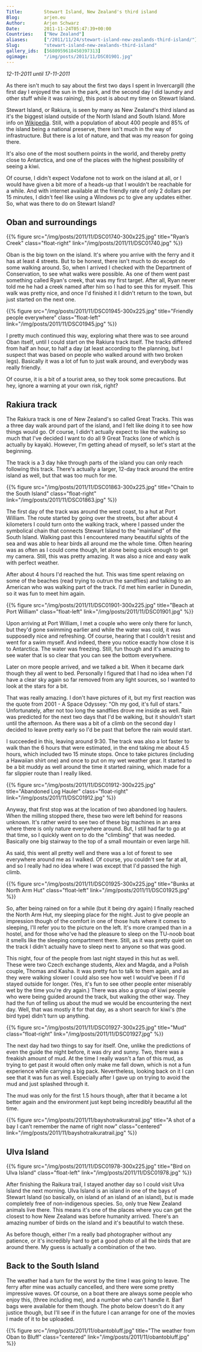 ```yaml
---
Title:        Stewart Island, New Zealand's third island
Blog:         arjen.eu  
Author:       Arjen Schwarz  
Date:         2011-11-24T05:47:39+00:00
Countries:    ["New Zealand"]
aliases:      ["/2011/11/24/stewart-island-new-zealands-third-island/"]
Slug:         "stewart-island-new-zealands-third-island"
gallery_ids:  [5680959618450397313]
ogimage:      "/img/posts/2011/11/DSC01901.jpg"
---
```

_12-11-2011 until 17-11-2011_

As there isn't much to say about the first two days I spent in Invercargill (the first day I enjoyed the sun in the park, and the second day I did laundry and other stuff while it was raining), this post is about my time on Stewart Island.

Stewart Island, or Rakiura, is seen by many as New Zealand's third island as it's the biggest island outside of the North Island and South Island. More info on [Wikipedia][1]. Still, with a population of about 400 people and 85% of the island being a national preserve, there isn't much in the way of infrastructure. But there is a lot of nature, and that was my reason for going there.

It's also one of the most southern points in the world, and thereby pretty close to Antarctica, and one of the places with the highest possibility of seeing a kiwi.

Of course, I didn't expect Vodafone not to work on the island at all, or I would have given a bit more of a heads-up that I wouldn't be reachable for a while. And with internet available at the friendly rate of only 2 dollars per 15 minutes, I didn't feel like using a Windows pc to give any updates either.
So, what was there to do on Stewart Island?

## Oban and surroundings

{{% figure src="/img/posts/2011/11/DSC01740-300x225.jpg" title="Ryan’s Creek" class="float-right" link="/img/posts/2011/11/DSC01740.jpg" %}}

Oban is the big town on the island. It's where you arrive with the ferry and it has at least 4 streets. But to be honest, there isn't much to do except do some walking around. So, when I arrived I checked with the Department of Conservation, to see what walks were possible. As one of them went past something called Ryan's creek, that was my first target. After all, Ryan never told me he had a creek named after him so I had to see this for myself. This walk was pretty nice, and once I'd finished it I didn't return to the town, but just started on the next one.

{{% figure src="/img/posts/2011/11/DSC01945-300x225.jpg" title="Friendly people everywhere" class="float-left" link="/img/posts/2011/11/DSC01945.jpg" %}}

I pretty much continued this way, exploring what there was to see around Oban itself, until I could start on the Rakiura track itself. The tracks differed from half an hour, to half a day (at least according to the planning, but I suspect that was based on people who walked around with two broken legs). Basically it was a lot of fun to just walk around, and everybody was really friendly.

Of course, it is a bit of a tourist area, so they took some precautions. But hey, ignore a warning at your own risk, right?

## Rakiura track

The Rakiura track is one of New Zealand's so called Great Tracks. This was a three day walk around part of the island, and I felt like doing it to see how things would go. Of course, I didn't actually expect to like the walking so much that I've decided I want to do all 9 Great Tracks (one of which is actually by kayak). However, I'm getting ahead of myself, so let's start at the beginning.

The track is a 3 day hike through parts of the island you can only reach following this track. There's actually a larger, 12-day track around the entire island as well, but that was too much for me.

{{% figure src="/img/posts/2011/11/DSC01863-300x225.jpg" title="Chain to the South Island" class="float-right" link="/img/posts/2011/11/DSC01863.jpg" %}}

The first day of the track was around the west coast, to a hut at Port William. The route started by going over the streets, but after about 4 kilometers I could turn onto the walking track, where I passed under the symbolical chain that connects Stewart Island to the "mainland" of the South Island. Walking past this I encountered many beautiful sights of the sea and was able to hear birds all around me the whole time. Often hearing was as often as I could come though, let alone being quick enough to get my camera. Still, this was pretty amazing. It was also a nice and easy walk with perfect weather.

After about 4 hours I'd reached the hut. This was time spent relaxing on some of the beaches (read trying to outrun the sandflies) and talking to an American who was walking part of the track. I'd met him earlier in Dunedin, so it was fun to meet him again.

{{% figure src="/img/posts/2011/11/DSC01901-300x225.jpg" title="Beach at Port William" class="float-left" link="/img/posts/2011/11/DSC01901.jpg" %}}

Upon arriving at Port William, I met a couple who were only there for lunch, but they'd gone swimming earlier and while the water was cold, it was supposedly nice and refreshing. Of course, hearing that I couldn't resist and went for a swim myself. And indeed, there you notice exactly how close it is to Antarctica. The water was freezing. Still, fun though and it's amazing to see water that is so clear that you can see the bottom everywhere.

Later on more people arrived, and we talked a bit. When it became dark though they all went to bed. Personally I figured that I had no idea when I'd have a clear sky again so far removed from any light sources, so I wanted to look at the stars for a bit.

That was really amazing. I don't have pictures of it, but my first reaction was the quote from 2001 - A Space Odyssey: "Oh my god, it's full of stars."
Unfortunately, after not too long the sandflies drove me inside as well. Rain was predicted for the next two days that I'd be walking, but it shouldn't start until the afternoon. As there was a bit of a climb on the second day I decided to leave pretty early so I'd be past that before the rain would start.

I succeeded in this, leaving around 9:30. The track was also a lot faster to walk than the 6 hours that were estimated, in the end taking me about 4.5 hours, which included two 15 minute stops. Once to take pictures (including a Hawaiian shirt one) and once to put on my wet weather gear. It started to be a bit muddy as well around the time it started raining, which made for a far slippier route than I really liked.

{{% figure src="/img/posts/2011/11/DSC01912-300x225.jpg" title="Abandoned Log Hauler" class="float-right" link="/img/posts/2011/11/DSC01912.jpg" %}}

Anyway, that first stop was at the location of two abandoned log haulers. When the milling stopped there, these two were left behind for reasons unknown. It's rather weird to see two of these big machines in an area where there is only nature everywhere around. But, I still had far to go at that time, so I quickly went on to do the "climbing" that was needed. Basically one big stairway to the top of a small mountain or even large hill.

As said, this went all pretty well and there was a lot of forest to see everywhere around me as I walked. Of course, you couldn't see far at all, and so I really had no idea where I was except that I'd passed the high climb.

{{% figure src="/img/posts/2011/11/DSC01925-300x225.jpg" title="Bunks at North Arm Hut" class="float-left" link="/img/posts/2011/11/DSC01925.jpg" %}}

So, after being rained on for a while (but it being dry again) I finally reached the North Arm Hut, my sleeping place for the night. Just to give people an impression though of the comfort in one of those huts where it comes to sleeping, I'll refer you to the picture on the left. It's more cramped than in a hostel, and for those who've had the pleasure to sleep on the TU-noob boat it smells like the sleeping compartment there. Still, as it was pretty quiet on the track I didn't actually have to sleep next to anyone so that was good.

This night, four of the people from last night stayed in this hut as well. These were two Czech exchange students, Alex and Magda, and a Polish couple, Thomas and Kasha. It was pretty fun to talk to them again, and as they were walking slower I could also see how wet I would've been if I'd stayed outside for longer. (Yes, it's fun to see other people enter miserably wet by the time you're dry again.) There was also a group of kiwi people who were being guided around the track, but walking the other way. They had the fun of telling us about the mud we would be encountering the next day. Well, that was mostly it for that day, as a short search for kiwi's (the bird type) didn't turn up anything.

{{% figure src="/img/posts/2011/11/DSC01927-300x225.jpg" title="Mud" class="float-right" link="/img/posts/2011/11/DSC01927.jpg" %}}

The next day had two things to say for itself. One, unlike the predictions of even the guide the night before, it was dry and sunny. Two, there was a freakish amount of mud. At the time I really wasn't a fan of this mud, as trying to get past it would often only make me fall down, which is not a fun experience while carrying a big pack. Nevertheless, looking back on it I can see that it was fun as well. Especially after I gave up on trying to avoid the mud and just splashed through it.

The mud was only for the first 1.5 hours though, after that it became a lot better again and the environment just kept being incredibly beautiful all the time.

{{% figure src="/img/posts/2011/11/bayshotraikuratrail.jpg" title="A shot of a bay I can’t remember the name of right now" class="centered" link="/img/posts/2011/11/bayshotraikuratrail.jpg" %}}

## Ulva Island

{{% figure src="/img/posts/2011/11/DSC01978-300x225.jpg" title="Bird on Ulva Island" class="float-left" link="/img/posts/2011/11/DSC01978.jpg" %}}

After finishing the Raikura trail, I stayed another day so I could visit Ulva Island the next morning. Ulva Island is an island in one of the bays of Stewart Island (so basically, on island of an island of an island), but is made completely free of non-indigenous species. So, only true New Zealand animals live there. This means it's one of the places where you can get the closest to how New Zealand was before humanity arrived. There's an amazing number of birds on the island and it's beautiful to watch these.

As before though, either I'm a really bad photographer without any patience, or it's incredibly hard to get a good photo of all the birds that are around there. My guess is actually a combination of the two.

## Back to the South Island

The weather had a turn for the worst by the time I was going to leave. The ferry after mine was actually cancelled, and there were some pretty impressive waves. Of course, on a boat there are always some people who enjoy this, (three including me), and a number who can't handle it. Barf bags were available for them though. The photo below doesn't do it any justice though, but I'll see if in the future I can arrange for one of the movies I made of it to be uploaded.

{{% figure src="/img/posts/2011/11/obantobluff.jpg" title="The weather from Oban to Bluff" class="centered" link="/img/posts/2011/11/obantobluff.jpg" %}}

[1]: http://en.wikipedia.org/wiki/Stewart_Island
